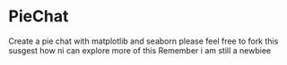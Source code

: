 # PieChat

Create a pie chat with matplotlib and seaborn
please feel free to fork this susgest how ni can explore more of this
Remember i am still a newbiee
